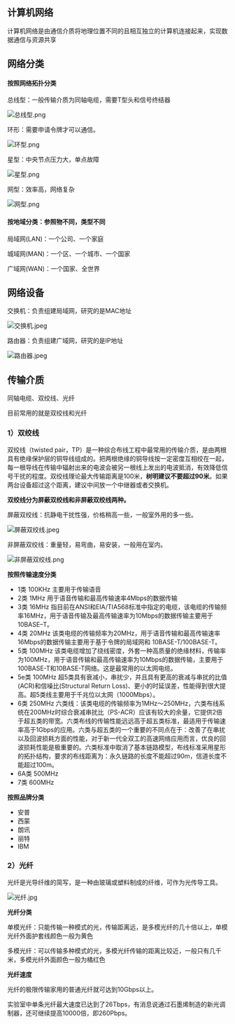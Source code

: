 ## 计算机网络

计算机网络是由通信介质将地理位置不同的且相互独立的计算机连接起来，实现数据通信与资源共享

## 网络分类

#### 按照网络拓扑分类

总线型：一般传输介质为同轴电缆，需要T型头和信号终结器

![总线型.png](https://www.zutuanxue.com:8000/static/media/images/2020/9/25/1601023369025.png)

环形：需要申请令牌才可以通信。

![环型.png](https://www.zutuanxue.com:8000/static/media/images/2020/9/25/1601023390144.png)

星型：中央节点压力大，单点故障

![星型.png](https://www.zutuanxue.com:8000/static/media/images/2020/9/25/1601023413168.png)

网型：效率高，网络复杂

![网型.png](https://www.zutuanxue.com:8000/static/media/images/2020/9/25/1601023426070.png)

#### 按地域分类：参照物不同，类型不同

局域网(LAN)：一个公司、一个家庭

城域网(MAN)：一个区、一个城市、一个国家

广域网(WAN)：一个国家、全世界

## 网络设备

交换机：负责组建局域网，研究的是MAC地址

![交换机.jpeg](https://www.zutuanxue.com:8000/static/media/images/2020/9/25/1601023466761.jpeg)

路由器：负责组建广域网，研究的是IP地址

![路由器.jpeg](https://www.zutuanxue.com:8000/static/media/images/2020/9/25/1601023483245.jpeg)

## 传输介质

同轴电缆、双绞线、光纤

目前常用的就是双绞线和光纤

### 1）双绞线

双绞线（twisted pair，TP）是一种综合布线工程中最常用的传输介质，是由两根具有绝缘保护层的铜导线组成的。把两根绝缘的铜导线按一定密度互相绞在一起，每一根导线在传输中辐射出来的电波会被另一根线上发出的电波抵消，有效降低信号干扰的程度。双绞线理论最大传输距离是100米，**树明建议不要超过90米**。如果两台设备超过这个距离，建议中间放一个中继器或者交换机。

**双绞线分为屏蔽双绞线和非屏蔽双绞线两种。**

屏蔽双绞线：抗静电干扰性强，价格稍高一些，一般室外用的多一些。

![屏蔽双绞线.jpeg](https://www.zutuanxue.com:8000/static/media/images/2020/9/25/1601023511681.jpeg)

非屏蔽双绞线：重量轻，易弯曲，易安装，一般用在室内。

![非屏蔽双绞线.png](https://www.zutuanxue.com:8000/static/media/images/2020/9/25/1601023533094.png)

**按照传输速度分类**

- 1类 100KHz 主要用于传输语音
- 2类 1MHz 用于语音传输和最高传输速率4Mbps的数据传输
- 3类 16MHz 指目前在ANSI和EIA/TIA568标准中指定的电缆，该电缆的传输频率16MHz，用于语音传输及最高传输速率为10Mbps的数据传输主要用于10BASE–T。
- 4类 20MHz 该类电缆的传输频率为20MHz，用于语音传输和最高传输速率16Mbps的数据传输主要用于基于令牌的局域网和 10BASE-T/100BASE-T。
- 5类 100MHz 该类电缆增加了绕线密度，外套一种高质量的绝缘材料，传输率为100MHz，用于语音传输和最高传输速率为10Mbps的数据传输，主要用于100BASE-T和10BASE-T网络。这是最常用的以太网电缆。
- 5e类 100MHz 超5类具有衰减小，串扰少，并且具有更高的衰减与串扰的比值(ACR)和信噪比(Structural Return Loss)、更小的时延误差，性能得到很大提高。超5类线主要用于千兆位以太网（1000Mbps）。
- 6类 250MHz 六类线：该类电缆的传输频率为1MHz～250MHz，六类布线系统在200MHz时综合衰减串扰比（PS-ACR）应该有较大的余量，它提供2倍于超五类的带宽。六类布线的传输性能远远高于超五类标准，最适用于传输速率高于1Gbps的应用。六类与超五类的一个重要的不同点在于：改善了在串扰以及回波损耗方面的性能，对于新一代全双工的高速网络应用而言，优良的回波损耗性能是极重要的。六类标准中取消了基本链路模型，布线标准采用星形的拓扑结构，要求的布线距离为：永久链路的长度不能超过90m，信道长度不能超过100m。
- 6A类 500MHz
- 7类 600MHz

**按照品牌分类**

- 安普
- 西蒙
- 朗讯
- 丽特
- IBM

### 2）光纤

光纤是光导纤维的简写，是一种由玻璃或塑料制成的纤维，可作为光传导工具。

![光纤.jpg](https://www.zutuanxue.com:8000/static/media/images/2020/9/25/1601023556171.jpg)

**光纤分类**

单模光纤：只能传输一种模式的光，传输距离远，是多模光纤的几十倍以上，单模光纤外面护套线颜色一般为黄色

多模光纤：可以传输多种模式的光，多模光纤传输的距离比较近，一般只有几千米，多模光纤外面颜色一般为橘红色

**光纤速度**

光纤的极限传输家用的普通光纤就可达到10Gbps以上。

实验室中单条光纤最大速度已达到了26Tbps，有消息说通过石墨烯制造的新光调制器，还可继续提高10000倍，即260Pbps。